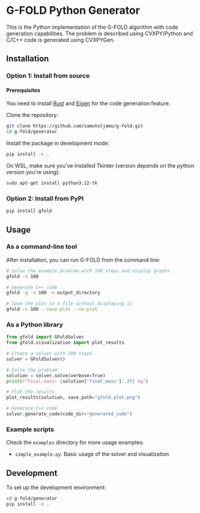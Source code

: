 # G-FOLD Python Generator

This is the Python implementation of the G-FOLD algorithm with code generation capabilities. The problem is described using CVXPY/Python and C/C++ code is generated using CVXPYGen.

## Installation

### Option 1: Install from source

#### Prerequisites

You need to install [Rust](https://www.rust-lang.org/tools/install) and [Eigen](https://github.com/oxfordcontrol/Clarabel.cpp#installation) for the code generation feature.

Clone the repository:

```bash
git clone https://github.com/samutoljamo/g-fold.git
cd g-fold/generator
```

Install the package in development mode:

```bash
pip install -e .
```

On WSL, make sure you've installed Tkinter (version depends on the python version you're using):
```bash
sudo apt-get install python3.12-tk
```

### Option 2: Install from PyPI

```bash
pip install gfold
```

## Usage

### As a command-line tool

After installation, you can run G-FOLD from the command line:

```bash
# Solve the example problem with 100 steps and display graphs
gfold -n 100

# Generate C++ code
gfold -g -n 100 -o output_directory

# Save the plot to a file without displaying it
gfold -n 100 --save-plot --no-plot
```

### As a Python library

```python
from gfold import GFoldSolver
from gfold.visualization import plot_results

# Create a solver with 100 steps
solver = GFoldSolver()

# Solve the problem
solution = solver.solve(verbose=True)
print(f"Final mass: {solution['final_mass']:.2f} kg")

# Plot the results
plot_results(solution, save_path="gfold_plot.png")

# Generate C++ code
solver.generate_code(code_dir="generated_code")
```

### Example scripts

Check the `examples` directory for more usage examples:

- `simple_example.py`: Basic usage of the solver and visualization

## Development

To set up the development environment:

```bash
cd g-fold/generator
pip install -e .
```

